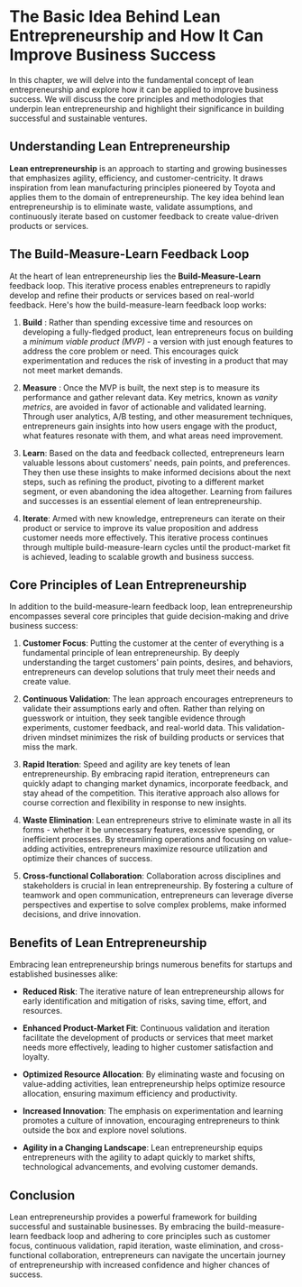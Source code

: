 The Basic Idea Behind Lean Entrepreneurship and How It Can Improve Business Success
============================================================================================

In this chapter, we will delve into the fundamental concept of lean entrepreneurship and explore how it can be applied to improve business success. We will discuss the core principles and methodologies that underpin lean entrepreneurship and highlight their significance in building successful and sustainable ventures.

Understanding Lean Entrepreneurship
-----------------------------------

**Lean entrepreneurship** is an approach to starting and growing businesses that emphasizes agility, efficiency, and customer-centricity. It draws inspiration from lean manufacturing principles pioneered by Toyota and applies them to the domain of entrepreneurship. The key idea behind lean entrepreneurship is to eliminate waste, validate assumptions, and continuously iterate based on customer feedback to create value-driven products or services.

The Build-Measure-Learn Feedback Loop
-------------------------------------

At the heart of lean entrepreneurship lies the **Build-Measure-Learn** feedback loop. This iterative process enables entrepreneurs to rapidly develop and refine their products or services based on real-world feedback. Here's how the build-measure-learn feedback loop works:

1. **Build** : Rather than spending excessive time and resources on developing a fully-fledged product, lean entrepreneurs focus on building a *minimum viable product (MVP)* - a version with just enough features to address the core problem or need. This encourages quick experimentation and reduces the risk of investing in a product that may not meet market demands.

2. **Measure** : Once the MVP is built, the next step is to measure its performance and gather relevant data. Key metrics, known as *vanity metrics*, are avoided in favor of actionable and validated learning. Through user analytics, A/B testing, and other measurement techniques, entrepreneurs gain insights into how users engage with the product, what features resonate with them, and what areas need improvement.

3. **Learn**: Based on the data and feedback collected, entrepreneurs learn valuable lessons about customers' needs, pain points, and preferences. They then use these insights to make informed decisions about the next steps, such as refining the product, pivoting to a different market segment, or even abandoning the idea altogether. Learning from failures and successes is an essential element of lean entrepreneurship.

4. **Iterate**: Armed with new knowledge, entrepreneurs can iterate on their product or service to improve its value proposition and address customer needs more effectively. This iterative process continues through multiple build-measure-learn cycles until the product-market fit is achieved, leading to scalable growth and business success.

Core Principles of Lean Entrepreneurship
----------------------------------------

In addition to the build-measure-learn feedback loop, lean entrepreneurship encompasses several core principles that guide decision-making and drive business success:

1. **Customer Focus**: Putting the customer at the center of everything is a fundamental principle of lean entrepreneurship. By deeply understanding the target customers' pain points, desires, and behaviors, entrepreneurs can develop solutions that truly meet their needs and create value.

2. **Continuous Validation**: The lean approach encourages entrepreneurs to validate their assumptions early and often. Rather than relying on guesswork or intuition, they seek tangible evidence through experiments, customer feedback, and real-world data. This validation-driven mindset minimizes the risk of building products or services that miss the mark.

3. **Rapid Iteration**: Speed and agility are key tenets of lean entrepreneurship. By embracing rapid iteration, entrepreneurs can quickly adapt to changing market dynamics, incorporate feedback, and stay ahead of the competition. This iterative approach also allows for course correction and flexibility in response to new insights.

4. **Waste Elimination**: Lean entrepreneurs strive to eliminate waste in all its forms - whether it be unnecessary features, excessive spending, or inefficient processes. By streamlining operations and focusing on value-adding activities, entrepreneurs maximize resource utilization and optimize their chances of success.

5. **Cross-functional Collaboration**: Collaboration across disciplines and stakeholders is crucial in lean entrepreneurship. By fostering a culture of teamwork and open communication, entrepreneurs can leverage diverse perspectives and expertise to solve complex problems, make informed decisions, and drive innovation.

Benefits of Lean Entrepreneurship
---------------------------------

Embracing lean entrepreneurship brings numerous benefits for startups and established businesses alike:

* **Reduced Risk**: The iterative nature of lean entrepreneurship allows for early identification and mitigation of risks, saving time, effort, and resources.

* **Enhanced Product-Market Fit**: Continuous validation and iteration facilitate the development of products or services that meet market needs more effectively, leading to higher customer satisfaction and loyalty.

* **Optimized Resource Allocation**: By eliminating waste and focusing on value-adding activities, lean entrepreneurship helps optimize resource allocation, ensuring maximum efficiency and productivity.

* **Increased Innovation**: The emphasis on experimentation and learning promotes a culture of innovation, encouraging entrepreneurs to think outside the box and explore novel solutions.

* **Agility in a Changing Landscape**: Lean entrepreneurship equips entrepreneurs with the agility to adapt quickly to market shifts, technological advancements, and evolving customer demands.

Conclusion
----------

Lean entrepreneurship provides a powerful framework for building successful and sustainable businesses. By embracing the build-measure-learn feedback loop and adhering to core principles such as customer focus, continuous validation, rapid iteration, waste elimination, and cross-functional collaboration, entrepreneurs can navigate the uncertain journey of entrepreneurship with increased confidence and higher chances of success.
